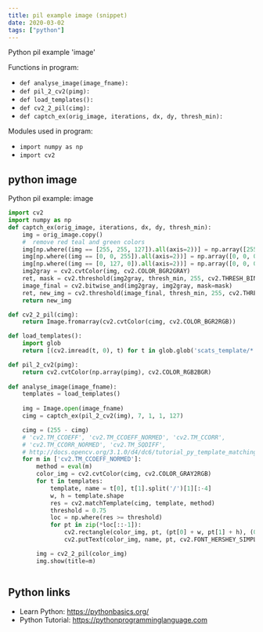 ```yaml
---
title: pil example image (snippet)
date: 2020-03-02
tags: ["python"]
---
```

Python pil example 'image'

Functions in program: 
* `def analyse_image(image_fname):`
* `def pil_2_cv2(pimg):`
* `def load_templates():`
* `def cv2_2_pil(cimg):`
* `def captch_ex(orig_image, iterations, dx, dy, thresh_min):`

Modules used in program: 
* `import numpy as np`
* `import cv2`

## python image

Python pil example: image

```python
import cv2
import numpy as np
def captch_ex(orig_image, iterations, dx, dy, thresh_min):
    img = orig_image.copy()
    #  remove red teal and green colors
    img[np.where((img == [255, 255, 127]).all(axis=2))] = np.array([255, 255, 255])
    img[np.where((img == [0, 0, 255]).all(axis=2))] = np.array([0, 0, 0])
    img[np.where((img == [0, 127, 0]).all(axis=2))] = np.array([0, 0, 0])
    img2gray = cv2.cvtColor(img, cv2.COLOR_BGR2GRAY)
    ret, mask = cv2.threshold(img2gray, thresh_min, 255, cv2.THRESH_BINARY)
    image_final = cv2.bitwise_and(img2gray, img2gray, mask=mask)
    ret, new_img = cv2.threshold(image_final, thresh_min, 255, cv2.THRESH_OTSU)
    return new_img

def cv2_2_pil(cimg):
    return Image.fromarray(cv2.cvtColor(cimg, cv2.COLOR_BGR2RGB))

def load_templates():
    import glob
    return [(cv2.imread(t, 0), t) for t in glob.glob('scats_template/*.png')]

def pil_2_cv2(pimg):
    return cv2.cvtColor(np.array(pimg), cv2.COLOR_RGB2BGR)
    
def analyse_image(image_fname):
    templates = load_templates()
   
    img = Image.open(image_fname)
    cimg = captch_ex(pil_2_cv2(img), 7, 1, 1, 127)

    cimg = (255 - cimg)
    # 'cv2.TM_CCOEFF', 'cv2.TM_CCOEFF_NORMED', 'cv2.TM_CCORR',
    # 'cv2.TM_CCORR_NORMED', 'cv2.TM_SQDIFF',
    # http://docs.opencv.org/3.1.0/d4/dc6/tutorial_py_template_matching.html#gsc.tab=0
    for m in ['cv2.TM_CCOEFF_NORMED']:
        method = eval(m)
        color_img = cv2.cvtColor(cimg, cv2.COLOR_GRAY2RGB)
        for t in templates:
            template, name = t[0], t[1].split('/')[1][:-4]
            w, h = template.shape
            res = cv2.matchTemplate(cimg, template, method)
            threshold = 0.75
            loc = np.where(res >= threshold)
            for pt in zip(*loc[::-1]):
                cv2.rectangle(color_img, pt, (pt[0] + w, pt[1] + h), (0, 0, 255), 2)
                cv2.putText(color_img, name, pt, cv2.FONT_HERSHEY_SIMPLEX, 0.5, (0, 0, 127), 2, cv2.LINE_AA)

        img = cv2_2_pil(color_img)
        img.show(title=m)



```

## Python links

- Learn Python: https://pythonbasics.org/
- Python Tutorial: https://pythonprogramminglanguage.com
